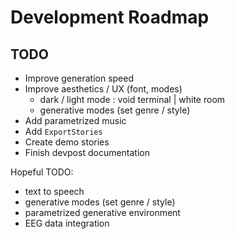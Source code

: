# Development Roadmap

## TODO
* Improve generation speed
* Improve aesthetics / UX (font, modes)
  * dark / light mode : void terminal | white room
  * generative modes (set genre / style)
* Add parametrized music
* Add ```ExportStories```
* Create demo stories
* Finish devpost documentation

Hopeful TODO:
* text to speech
* generative modes (set genre / style)
* parametrized generative environment
* EEG data integration